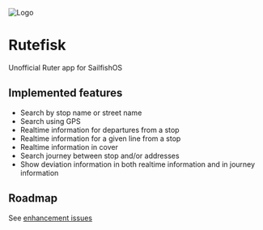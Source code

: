 ![Logo](https://github.com/umglurf/harbour-rutefisk/raw/master/icons/108x108/harbour-rutefisk.png)

# Rutefisk
Unofficial Ruter app for SailfishOS

Implemented features
--------------------
 * Search by stop name or street name
 * Search using GPS
 * Realtime information for departures from a stop
 * Realtime information for a given line from a stop
 * Realtime information in cover
 * Search journey between stop and/or addresses
 * Show deviation information in both realtime information and in journey information

Roadmap
-------
See [enhancement issues](https://github.com/umglurf/harbour-rutefisk/issues?q=is%3Aopen+is%3Aissue+label%3Aenhancement)
